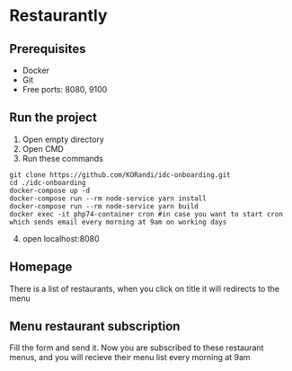 # Restaurantly

## Prerequisites
* Docker
* Git
* Free ports: 8080, 9100

## Run the project

1. Open empty directory
2. Open CMD
3. Run these commands
```
git clone https://github.com/KORandi/idc-onboarding.git
cd ./idc-onboarding
docker-compose up -d
docker-compose run --rm node-service yarn install
docker-compose run --rm node-service yarn build
docker exec -it php74-container cron #in case you want to start cron which sends email every morning at 9am on working days
```
4. open localhost:8080

## Homepage
There is a list of restaurants, when you click on title it will redirects to the menu

## Menu restaurant subscription
Fill the form and send it. Now you are subscribed to these restaurant menus, and you will recieve their menu list every morning at 9am
